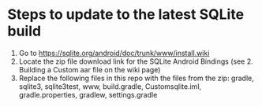 # Steps to update to the latest SQLite build
1. Go to https://sqlite.org/android/doc/trunk/www/install.wiki
2. Locate the zip file download link for the SQLite Android Bindings (see 2. Building a Custom aar file on the wiki page)
3. Replace the following files in this repo with the files from the zip: gradle, sqlite3, sqlite3test, www, build.gradle, Customsqlite.iml, gradle.properties, gradlew, settings.gradle
